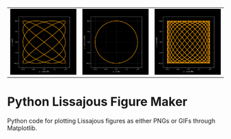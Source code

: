 <table align="center">
  <tr>
    <td><img src="Images/SL-1-1.25-1-1-0.png" width="200" /></td>
    <td><img src="Images/SL-1-1-1-1-1.5707963267948966.png" width="200" /></td>
    <td><img src="Images/SL-1-1.05-1-1.25-0.png" width="200" /></td>
  </tr>
</table>

# Python Lissajous Figure Maker
Python code for plotting Lissajous figures as either PNGs or GIFs through Matplotlib.
